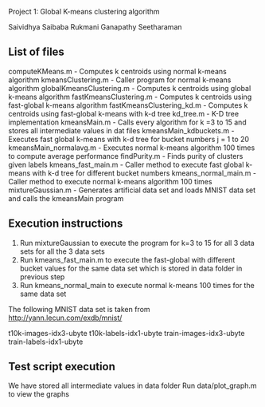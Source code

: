 Project 1: Global K-means clustering algorithm

Saividhya Saibaba
Rukmani Ganapathy Seetharaman

List of files 
--------------

computeKMeans.m           -   Computes k centroids using normal k-means algorithm
kmeansClustering.m        -   Caller program for normal k-means algorithm
globalKmeansClustering.m  -   Computes k centroids using global k-means algorithm
fastKmeansClustering.m    -   Computes k centroids using fast-global k-means algorithm
fastKmeansClustering_kd.m -   Computes k centroids using fast-global k-means with k-d tree 
kd_tree.m                 -   K-D tree implementation
kmeansMain.m              -   Calls every algorithm for k =3 to 15 and stores all intermediate values in dat files
kmeansMain_kdbuckets.m    -   Executes fast global k-means with k-d tree for bucket numbers j = 1 to 20
kmeansMain_normalavg.m    -   Executes normal k-means algorithm 100 times to compute average performance
findPurity.m              -   Finds purity of clusters given labels
kmeans_fast_main.m        -   Caller method to execute fast global k-means with k-d tree for different bucket numbers
kmeans_normal_main.m      -   Caller method to execute normal k-means algorithm 100 times
mixtureGaussian.m         -   Generates artificial data set and loads MNIST data set and calls the kmeansMain program

Execution instructions
-----------------------

1. Run mixtureGaussian to execute the program for k=3 to 15 for all 3 data sets  for all the 3 data sets
2. Run kmeans_fast_main.m to execute the fast-global with different bucket values for the same data set which is stored in data folder in previous step
3. Run kmeans_normal_main to execute normal k-means 100 times for the same data set

The following MNIST data set is taken from http://yann.lecun.com/exdb/mnist/

t10k-images-idx3-ubyte
t10k-labels-idx1-ubyte
train-images-idx3-ubyte
train-labels-idx1-ubyte

Test script execution
-----------------------

We have stored all intermediate values in data folder
Run data/plot_graph.m to view the graphs